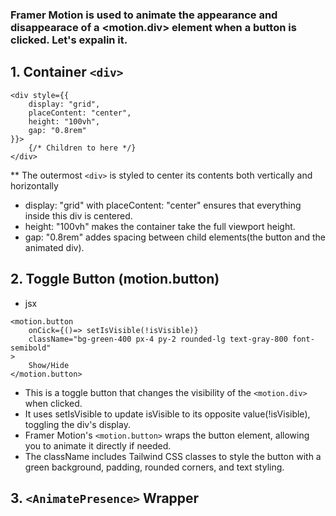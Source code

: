 ### Framer Motion is used to animate the appearance and disappearace of a <motion.div> element when a button is clicked. Let's expalin it.

## 1. Container ```<div>```

```
<div style={{
    display: "grid",
    placeContent: "center",
    height: "100vh",
    gap: "0.8rem"
}}>
    {/* Children to here */}
</div>
```

\*\* The outermost `<div>` is styled to center its contents both vertically and horizontally

- display: "grid" with placeContent: "center" ensures that everything inside this div is centered.
- height: "100vh" makes the container take the full viewport height.
- gap: "0.8rem" addes spacing between child elements(the button and the animated div).

## 2. Toggle Button (motion.button)
- jsx
```
<motion.button
    onCick={()=> setIsVisible(!isVisible)}
    className="bg-green-400 px-4 py-2 rounded-lg text-gray-800 font-semibold"
>
    Show/Hide
</motion.button>
```

- This is a toggle button that changes the visibility of the `<motion.div>` when clicked.
- It uses setIsVisible to update isVisible to its opposite value(!isVisible), toggling the div's display.
- Framer Motion's `<motion.button>` wraps the button element, allowing you to animate it directly if needed.
- The className includes Tailwind CSS classes to style the button with a green background, padding, rounded corners, and text styling.

## 3. `<AnimatePresence>` Wrapper
